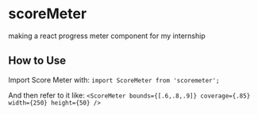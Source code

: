 # scoreMeter
making a react progress meter component for my internship

## How to Use
Import Score Meter with:
    `import ScoreMeter from 'scoremeter';`

And then refer to it like:
    `<ScoreMeter
        bounds={[.6,.8,.9]}
        coverage={.85}
        width={250}
        height={50}
     />`
